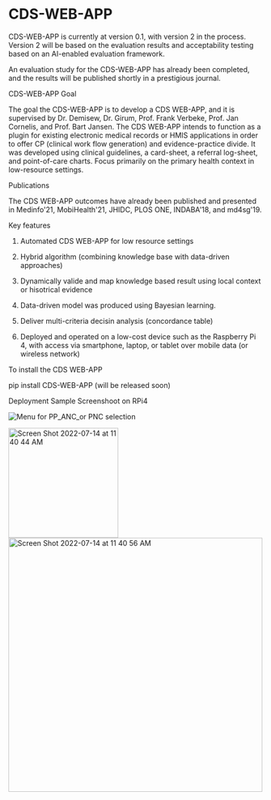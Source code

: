 # CDS-WEB-APP

CDS-WEB-APP is currently at version 0.1, with version 2 in the process. Version 2 will be based on the evaluation results and acceptability testing based on an AI-enabled evaluation framework.  

An evaluation study for the CDS-WEB-APP has already been completed, and the results will be published shortly in a prestigious journal.

CDS-WEB-APP Goal 

The goal the CDS-WEB-APP is to develop a CDS WEB-APP, and it is supervised by Dr. Demisew, Dr. Girum, Prof. Frank Verbeke, Prof. Jan Cornelis, and Prof. Bart Jansen. The CDS WEB-APP intends to function as a plugin for existing electronic medical records or HMIS applications in order to offer CP (clinical work flow generation) and evidence-practice divide. It was developed using clinical guidelines, a card-sheet, a referral log-sheet, and point-of-care charts. Focus primarily on the primary health context in low-resource settings.

Publications 

The CDS WEB-APP outcomes have already been published and presented in Medinfo'21, MobiHealth'21, JHIDC, PLOS ONE, INDABA'18, and md4sg'19.

Key features 

1. Automated CDS WEB-APP for low resource settings

2. Hybrid algorithm (combining knowledge base with data-driven approaches) 

3. Dynamically valide and map knowledge based result using local context or hisotrical evidence 

4. Data-driven model was produced using Bayesian learning.

5. Deliver multi-criteria decisin analysis (concordance table)

6. Deployed and operated on a low-cost device such as the Raspberry Pi 4, with access via smartphone, laptop, or tablet over mobile data (or wireless network)


To install the CDS WEB-APP

pip install CDS-WEB-APP (will be released soon)


Deployment 
Sample Screenshoot on RPi4

![Menu for PP_ANC_or PNC selection](https://user-images.githubusercontent.com/17700070/178952549-9e43e3c8-eeae-43f7-bdac-866c8012adfa.jpg)

<img width="217" alt="Screen Shot 2022-07-14 at 11 40 44 AM" src="https://user-images.githubusercontent.com/17700070/178953328-923fe869-d74f-414d-8ccd-a5a72a977631.png">

<img width="502" alt="Screen Shot 2022-07-14 at 11 40 56 AM" src="https://user-images.githubusercontent.com/17700070/178953383-bb7ce95b-411b-43bb-9267-b9a34e0f70fb.png">


